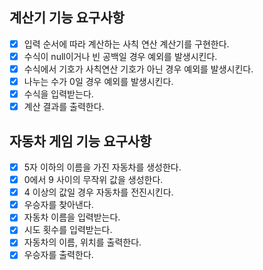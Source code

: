 ## 계산기 기능 요구사항

- [x] 입력 순서에 따라 계산하는 사칙 연산 계산기를 구현한다.
- [x] 수식이 null이거나 빈 공백일 경우 예외를 발생시킨다.
- [x] 수식에서 기호가 사칙연산 기호가 아닌 경우 예외를 발생시킨다.
- [x] 나누는 수가 0일 경우 예외를 발생시킨다.
- [x] 수식을 입력받는다.
- [x] 계산 결과를 출력한다.

## 자동차 게임 기능 요구사항

- [x] 5자 이하의 이름을 가진 자동차를 생성한다.
- [x] 0에서 9 사이의 무작위 값을 생성한다.
- [x] 4 이상의 값일 경우 자동차를 전진시킨다.
- [x] 우승자를 찾아낸다.
- [x] 자동차 이름을 입력받는다.
- [x] 시도 횟수를 입력받는다.
- [x] 자동차의 이름, 위치를 출력한다.
- [x] 우승자를 출력한다.